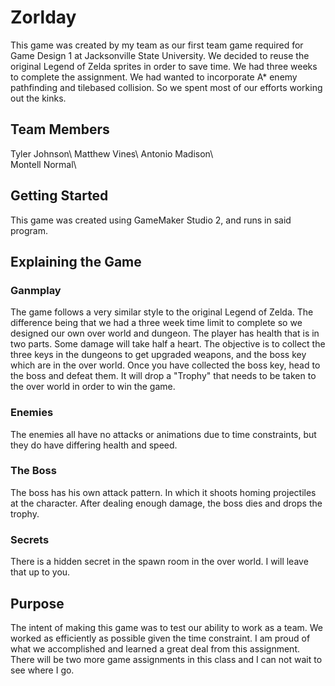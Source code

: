 # Zorlday
This game was created by my team as our first team game required for Game Design 1 at Jacksonville State University. 
We decided to reuse the original Legend of Zelda sprites in order to save time. We had three weeks to complete the assignment.
We had wanted to incorporate A* enemy pathfinding and tilebased collision. So we spent most of our efforts working out the
kinks.

## Team Members
Tyler Johnson\ 
Matthew Vines\ 
Antonio Madison\  
Montell Normal\ 


## Getting Started
This game was created using GameMaker Studio 2, and runs in said program.

## Explaining the Game

### Ganmplay
The game follows a very similar style to the original Legend of Zelda. The difference being that we had a three week time limit to complete so we designed our own over world and dungeon. The player has health that is in two parts. Some damage will take half a heart. The objective is to collect the three keys in the dungeons to get upgraded weapons, and the boss key which are in the over world. Once you have collected the boss key, head to the boss and defeat them. It will drop a "Trophy" that needs to be taken to the over world in order to win the game.

### Enemies
The enemies all have no attacks or animations due to time constraints, but they do have differing health and speed.

### The Boss
The boss has his own attack pattern. In which it shoots homing projectiles at the character. After dealing enough damage, the boss dies and drops the trophy.

### Secrets
There is a hidden secret in the spawn room in the over world. I will leave that up to you.

## Purpose
The intent of making this game was to test our ability to work as a team. We worked as efficiently as possible given the time constraint. I am proud of what we accomplished and learned a great deal from this assignment. There will be two more game assignments in this class and I can not wait to see where I go.
